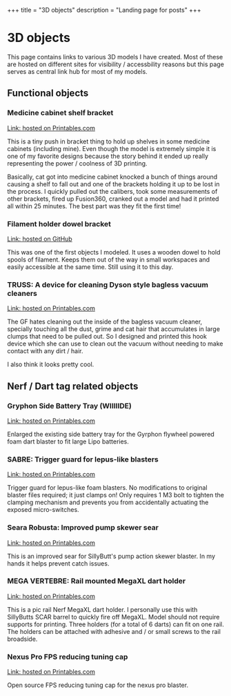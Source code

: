 +++
title = "3D objects"
description = "Landing page for posts"
+++

# 3D objects

This page contains links to various 3D models I have created. 
Most of these are hosted on different sites for visibility /
accessbility reasons but this page serves as central link hub for
most of my models.

## Functional objects


### Medicine cabinet shelf bracket

[Link: hosted on Printables.com](https://www.printables.com/model/216433-medicine-cabinet-shelf-bracket)

This is a tiny push in bracket thing to hold up shelves
in some medicine cabinets (including mine). Even though
the model is extremely simple it is one of my favorite designs
because the story behind it ended up really representing the
power / coolness of 3D printing.

Basically, cat got into medicine cabinet knocked a bunch of
things around causing a shelf to fall out and one of the brackets holding it up
to be lost in the process. I quickly pulled out the calibers,
took some measurements of other brackets, fired up Fusion360,
cranked out a model and had it printed all within 25 minutes.
The best part was they fit the first time!

### Filament holder dowel bracket

[Link: hosted on GitHub](https://github.com/EthanHolleman/filament-holder-dowel-bracket)

This was one of the first objects I modeled. It uses a wooden dowel to hold
spools of filament. Keeps them out of the way in small workspaces and easily
accessible at the same time. Still using it to this day.


### TRUSS: A device for cleaning Dyson style bagless vacuum cleaners 

[Link: hosted on Printables.com](https://www.printables.com/model/259147-truss-a-device-for-cleaning-dyson-style-bagless-va)

The GF hates cleaning out the inside of the bagless vacuum cleaner, specially touching all the dust, grime and cat hair that accumulates in large clumps that need to be pulled out. So I designed and printed this hook device which she can use to clean out the vacuum without needing to make contact with any dirt / hair.

I also think it looks pretty cool.


## Nerf / Dart tag related objects

### Gryphon Side Battery Tray (WIIIIIDE)

[Link: hosted on Printables.com](https://www.printables.com/model/188466-gryphon-side-battery-tray-wiiiiide)

Enlarged the existing side battery tray for the Gyrphon flywheel powered foam dart blaster
to fit large Lipo batteries.


### SABRE: Trigger guard for lepus-like blasters

[Link: hosted on Printables.com](https://www.printables.com/model/262590-sabre-trigger-guard-for-lepus-like-blasters)

Trigger guard for lepus-like foam blasters. No modifications to original blaster files required; it just clamps on! Only requires 1 M3 bolt to tighten the clamping mechanism and prevents you from accidentally actuating the exposed micro-switches. 


### Seara Robusta: Improved pump skewer sear 

[Link: hosted on Printables.com](https://www.printables.com/model/281072-seara-robusta-improved-pump-skewer-sear)

This is an improved sear for SillyButt's pump action skewer blaster. In my hands it helps prevent catch issues. 


### MEGA VERTEBRE: Rail mounted MegaXL dart holder

[Link: hosted on Printables.com](https://www.printables.com/model/292339-mega-vertebre-rail-mounted-megaxl-dart-holder)

This is a pic rail Nerf MegaXL dart holder. I personally use this with SillyButts SCAR barrel to quickly fire off MegaXL. Model should not require supports for printing. Three holders (for a total of 6 darts) can fit on one rail. The holders can be attached with adhesive and / or small screws to the rail broadside.


### Nexus Pro FPS reducing tuning cap

[Link: hosted on Printables.com](https://www.printables.com/model/292345-nexus-pro-fps-reducing-tuning-cap)

Open source FPS reducing tuning cap for the nexus pro blaster. 